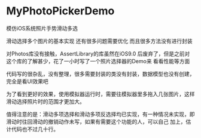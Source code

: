 # MyPhotoPickerDemo
模仿iOS系统照片手势滑动多选

滑动选择多个图片的基本实现
还有很多问题需要优化
而且很多方法没有进行封装

对Photos库没有接触，AssertLibrary的库虽然在iOS9.0 后废弃了，但是之前对这个库的了解甚少，花了一小时写了一个照片选择器的Demo来
看看性能等方面

代码写的很杂乱，没有整理，很多需要封装的类没有封装，数据模型也没有创建，完全是看UI效果吧

为了看到更好的效果，使用模拟器运行时，需要往模拟器里多拖入几张图片，这样滑动选择照片时的范围才更加大。

值得注意的是：滑动多项选择和滑动多项反选择均已实现，有一种情况未实现，即滑动时往回滑动的撤销动作未写，如果有需要这个功能的人，可以自己
加上，估计代码也不过几十行。
